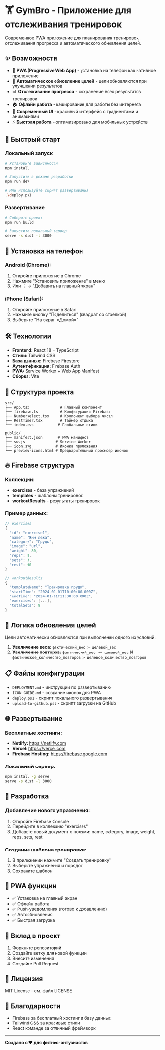 # 🏋️ GymBro - Приложение для отслеживания тренировок

Современное PWA приложение для планирования тренировок, отслеживания прогресса и автоматического обновления целей.

## ✨ Возможности

- 📱 **PWA (Progressive Web App)** - установка на телефон как нативное приложение
- 🎯 **Автоматическое обновление целей** - цели обновляются при улучшении результатов
- 📊 **Отслеживание прогресса** - сохранение всех результатов тренировок
- 🏠 **Офлайн работа** - кэширование для работы без интернета
- 🎨 **Современный UI** - красивый интерфейс с градиентами и анимациями
- ⚡ **Быстрая работа** - оптимизировано для мобильных устройств

## 🚀 Быстрый старт

### Локальный запуск
```bash
# Установите зависимости
npm install

# Запустите в режиме разработки
npm run dev

# Или используйте скрипт развертывания
.\deploy.ps1
```

### Развертывание
```bash
# Соберите проект
npm run build

# Запустите локальный сервер
serve -s dist -l 3000
```

## 📱 Установка на телефон

### Android (Chrome):
1. Откройте приложение в Chrome
2. Нажмите "Установить приложение" в меню
3. Или ⋮ → "Добавить на главный экран"

### iPhone (Safari):
1. Откройте приложение в Safari
2. Нажмите кнопку "Поделиться" (квадрат со стрелкой)
3. Выберите "На экран «Домой»"

## 🛠️ Технологии

- **Frontend:** React 18 + TypeScript
- **Стили:** Tailwind CSS
- **База данных:** Firebase Firestore
- **Аутентификация:** Firebase Auth
- **PWA:** Service Worker + Web App Manifest
- **Сборка:** Vite

## 📁 Структура проекта

```
src/
├── App.tsx              # Главный компонент
├── firebase.ts          # Конфигурация Firebase
├── Numberselect.tsx     # Компонент выбора чисел
├── RestTimer.tsx        # Таймер отдыха
└── index.css           # Глобальные стили

public/
├── manifest.json       # PWA манифест
├── sw.js              # Service Worker
├── icon.svg           # Иконка приложения
└── preview-icons.html # Предварительный просмотр иконок
```

## 🔥 Firebase структура

### Коллекции:
- **exercises** - база упражнений
- **templates** - шаблоны тренировок
- **workoutResults** - результаты тренировок

### Пример данных:
```javascript
// exercises
{
  "id": "exercise1",
  "name": "Жим лежа",
  "category": "Грудь",
  "image": "url",
  "weight": 80,
  "reps": 8,
  "sets": 3,
  "rest": 90
}

// workoutResults
{
  "templateName": "Тренировка груди",
  "startTime": "2024-01-01T10:00:00.000Z",
  "endTime": "2024-01-01T11:30:00.000Z",
  "exercises": [...],
  "totalSets": 9
}
```

## 🎯 Логика обновления целей

Цели автоматически обновляются при выполнении одного из условий:

1. **Увеличение веса:** `фактический_вес > целевой_вес`
2. **Увеличение повторов:** `фактический_вес >= целевой_вес` И `фактическое_количество_повторов > целевое_количество_повторов`

## 📋 Файлы конфигурации

- `DEPLOYMENT.md` - инструкции по развертыванию
- `ICON_GUIDE.md` - создание иконок для PWA
- `deploy.ps1` - скрипт локального развертывания
- `upload-to-github.ps1` - скрипт загрузки на GitHub

## 🌐 Развертывание

### Бесплатные хостинги:
- **Netlify:** https://netlify.com
- **Vercel:** https://vercel.com
- **Firebase Hosting:** https://firebase.google.com

### Локальный сервер:
```bash
npm install -g serve
serve -s dist -l 3000
```

## 🔧 Разработка

### Добавление нового упражнения:
1. Откройте Firebase Console
2. Перейдите в коллекцию "exercises"
3. Добавьте новый документ с полями: name, category, image, weight, reps, sets, rest

### Создание шаблона тренировки:
1. В приложении нажмите "Создать тренировку"
2. Выберите упражнения и порядок
3. Сохраните шаблон

## 📱 PWA функции

- ✅ Установка на главный экран
- ✅ Офлайн работа
- ✅ Push-уведомления (готово к добавлению)
- ✅ Автообновления
- ✅ Быстрая загрузка

## 🤝 Вклад в проект

1. Форкните репозиторий
2. Создайте ветку для новой функции
3. Внесите изменения
4. Создайте Pull Request

## 📄 Лицензия

MIT License - см. файл LICENSE

## 🙏 Благодарности

- Firebase за бесплатный хостинг и базу данных
- Tailwind CSS за красивые стили
- React команде за отличный фреймворк

---

**Создано с ❤️ для фитнес-энтузиастов**

